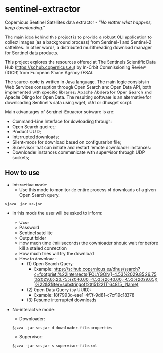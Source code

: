 # sentinel-extractor
Copernicus Sentinel Satellites data extractor - *"No matter what happens, keep downloading."*

The main idea behind this project is to provide a robust CLI application to collect images (as a background process) from Sentinel-1 and Sentinel-2 sattelites. In other words, a distributed multithreading download manager for Sentinel  data products.

This project explores the resources offered at The Sentinels Scientific Data Hub (https://scihub.copernicus.eu) by In-Orbit Commissioning Review (IOCR) from European Space Agency (ESA).

The source-code is written in Java language. The main logic consists in Web Services consuption through Open Search and Open Data API, both implemented with specific libraries: Apache Abdera for Open Search and Apache Olingo for Open Data. The resulting software is an alternative for downloading Sentinel's data using wget, cUrl or dhusget script.

Main advantages of Sentinel-Extractor software is are: 

 - Command-Line Interface for dowloading through:
  - Open Search queires;
  - Product UUID;
  - Interrupted downloads;
 - Silent-mode for download based on configurarion file;
 - Supervisor that can initiate and restart remote downloader instances:
  - Downloader instances communicate with supervisor through UDP sockets;

## How to use ##

 - Interactive mode:
   - Use this mode to monitor de entire process of downloads of a given Open Search query.
  ```
  $java -jar se.jar
  ```
   - In this mode the user will be asked to inform:
     - User
     - Password
     - Sentinel satellite
     - Output folder
     - How much time (milliseconds) the downloader should wait for before kill a stalled connection
     - How much tries will try the download
     - How to download:
       - (1) Open Search Query: 
         - Example: https://scihub.copernicus.eu/dhus/search?q=footprint:%22Intersects(POLYGON((-4.53%2029.85,26.75%2029.85,26.75%2046.80,-4.53%2046.80,-4.53%2029.85)))%22&$filter=substringof(20151221T164815_,Name)
        - (2) Open Data Query (by UUID):
          - Example: 18f7993d-eae1-4f7f-9d81-d7cf19c18378 
        - (3) Resume interrupted downloads
      
 - No-interactive mode:
   - Downloader:
   ```
   $java -jar se.jar d downloader-file.properties
   ```
   - Supervisor:
   ```
   $java -jar se.jar s supervisor-file.xml
   ```
 
